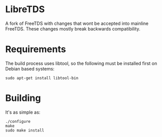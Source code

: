 # LibreTDS
A fork of FreeTDS with changes that wont be accepted into mainline FreeTDS.
These changes mostly break backwards compatibility.

# Requirements
The build process uses libtool, so the following must be installed first
on Debian based systems:
```
sudo apt-get install libtool-bin
```

# Building
It's as simple as:

```
./configure
make
sudo make install
```

